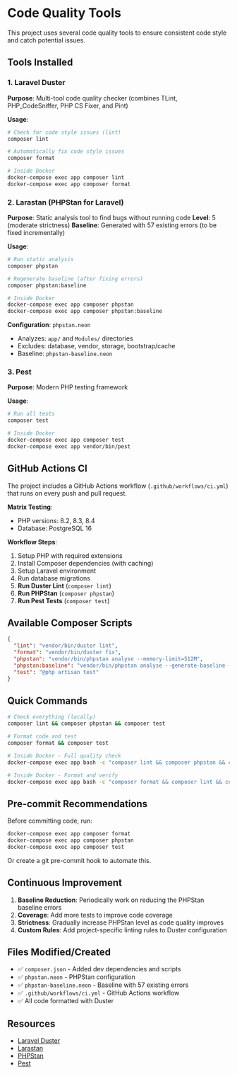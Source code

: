 # Code Quality Tools

This project uses several code quality tools to ensure consistent code style and catch potential issues.

## Tools Installed

### 1. Laravel Duster
**Purpose**: Multi-tool code quality checker (combines TLint, PHP_CodeSniffer, PHP CS Fixer, and Pint)

**Usage**:
```bash
# Check for code style issues (lint)
composer lint

# Automatically fix code style issues
composer format

# Inside Docker
docker-compose exec app composer lint
docker-compose exec app composer format
```

### 2. Larastan (PHPStan for Laravel)
**Purpose**: Static analysis tool to find bugs without running code
**Level**: 5 (moderate strictness)
**Baseline**: Generated with 57 existing errors (to be fixed incrementally)

**Usage**:
```bash
# Run static analysis
composer phpstan

# Regenerate baseline (after fixing errors)
composer phpstan:baseline

# Inside Docker
docker-compose exec app composer phpstan
docker-compose exec app composer phpstan:baseline
```

**Configuration**: `phpstan.neon`
- Analyzes: `app/` and `Modules/` directories
- Excludes: database, vendor, storage, bootstrap/cache
- Baseline: `phpstan-baseline.neon`

### 3. Pest
**Purpose**: Modern PHP testing framework

**Usage**:
```bash
# Run all tests
composer test

# Inside Docker
docker-compose exec app composer test
docker-compose exec app vendor/bin/pest
```

## GitHub Actions CI

The project includes a GitHub Actions workflow (`.github/workflows/ci.yml`) that runs on every push and pull request.

**Matrix Testing**:
- PHP versions: 8.2, 8.3, 8.4
- Database: PostgreSQL 16

**Workflow Steps**:
1. Setup PHP with required extensions
2. Install Composer dependencies (with caching)
3. Setup Laravel environment
4. Run database migrations
5. **Run Duster Lint** (`composer lint`)
6. **Run PHPStan** (`composer phpstan`)
7. **Run Pest Tests** (`composer test`)

## Available Composer Scripts

```json
{
  "lint": "vendor/bin/duster lint",
  "format": "vendor/bin/duster fix",
  "phpstan": "vendor/bin/phpstan analyse --memory-limit=512M",
  "phpstan:baseline": "vendor/bin/phpstan analyse --generate-baseline --memory-limit=512M",
  "test": "@php artisan test"
}
```

## Quick Commands

```bash
# Check everything (locally)
composer lint && composer phpstan && composer test

# Format code and test
composer format && composer test

# Inside Docker - Full quality check
docker-compose exec app bash -c "composer lint && composer phpstan && composer test"

# Inside Docker - Format and verify
docker-compose exec app bash -c "composer format && composer lint && composer phpstan && composer test"
```

## Pre-commit Recommendations

Before committing code, run:
```bash
docker-compose exec app composer format
docker-compose exec app composer phpstan
docker-compose exec app composer test
```

Or create a git pre-commit hook to automate this.

## Continuous Improvement

1. **Baseline Reduction**: Periodically work on reducing the PHPStan baseline errors
2. **Coverage**: Add more tests to improve code coverage
3. **Strictness**: Gradually increase PHPStan level as code quality improves
4. **Custom Rules**: Add project-specific linting rules to Duster configuration

## Files Modified/Created

- ✅ `composer.json` - Added dev dependencies and scripts
- ✅ `phpstan.neon` - PHPStan configuration
- ✅ `phpstan-baseline.neon` - Baseline with 57 existing errors
- ✅ `.github/workflows/ci.yml` - GitHub Actions workflow
- ✅ All code formatted with Duster

## Resources

- [Laravel Duster](https://github.com/tighten/duster)
- [Larastan](https://github.com/larastan/larastan)
- [PHPStan](https://phpstan.org/)
- [Pest](https://pestphp.com/)
